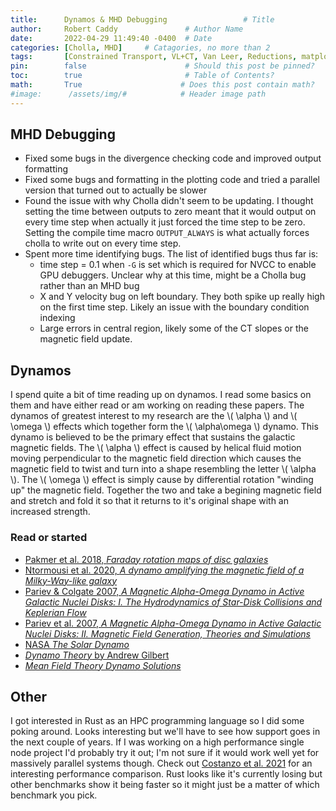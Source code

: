 ```yaml
---
title:      Dynamos & MHD Debugging                 # Title
author:     Robert Caddy               # Author Name
date:       2022-04-29 11:49:40 -0400  # Date
categories: [Cholla, MHD]     # Catagories, no more than 2
tags:       [Constrained Transport, VL+CT, Van Leer, Reductions, matplotlib, Debugging, Dynamo]  # Tags, any number
pin:        false                      # Should this post be pinned?
toc:        true                       # Table of Contents?
math:       True                      # Does this post contain math?
#image:      /assets/img/#            # Header image path
---
```


## MHD Debugging

- Fixed some bugs in the divergence checking code and improved output formatting
- Fixed some bugs and formatting in the plotting code and tried a parallel
  version that turned out to actually be slower
- Found the issue with why Cholla didn't seem to be updating. I thought setting
  the time between outputs to zero meant that it would output on every time step
  when actually it just forced the time step to be zero. Setting the compile
  time macro `OUTPUT_ALWAYS` is what actually forces cholla to write out on
  every time step.
- Spent more time identifying bugs. The list of identified bugs thus far is:
  - time step = 0.1 when `-G` is set which is required for NVCC to enable GPU
    debuggers. Unclear why at this time, might be a Cholla bug rather than an
    MHD bug
  - X and Y velocity bug on left boundary. They both spike up really high on the
    first time step. Likely an issue with the boundary condition indexing
  - Large errors in central region, likely some of the CT slopes or the magnetic
    field update.

## Dynamos

I spend quite a bit of time reading up on dynamos. I read some basics on them
and have either read or am working on reading these papers. The dynamos of
greatest interest to my research are the \\( \alpha \\) and \\( \omega \\)
effects which together form the \\( \alpha\omega \\) dynamo. This dynamo is
believed to be the primary effect that sustains the galactic magnetic fields.
The \\( \alpha \\) effect is caused by helical fluid motion moving perpendicular
to the magnetic field direction which causes the magnetic field to twist and
turn into a shape resembling the letter \\( \alpha \\). The \\( \omega \\)
effect is simply cause by differential rotation "winding up" the magnetic field.
Together the two and take a begining magnetic field and stretch and fold it so
that it returns to it's original shape with an increased strength.

### Read or started

- [Pakmer et al. 2018, *Faraday rotation maps of disc
  galaxies*](https://academic.oup.com/mnras/article/481/4/4410/5106366)
- [Ntormousi et al. 2020, *A dynamo amplifying the magnetic field of a
  Milky-Way-like galaxy*](https://www.aanda.org/10.1051/0004-6361/202037835)
- [Pariev & Colgate 2007, *A Magnetic Alpha-Omega Dynamo in Active Galactic
  Nuclei Disks: I. The Hydrodynamics of Star-Disk Collisions and Keplerian
  Flow*](http://arxiv.org/abs/astro-ph/0611139)
- [Pariev et al. 2007, *A Magnetic Alpha-Omega Dynamo in Active Galactic Nuclei
  Disks: II. Magnetic Field Generation, Theories and
  Simulations*](http://arxiv.org/abs/astro-ph/0611188)
- [NASA *The Solar Dynamo*](https://solarscience.msfc.nasa.gov/dynamo.shtml)
- [*Dynamo Theory* by Andrew
  Gilbert](http://empslocal.ex.ac.uk/people/staff/adgilber/dynamoreview.pdf)
- [*Mean Field Theory Dynamo
  Solutions*](http://web.gps.caltech.edu/classes/ge131/notes2016/Ch22.pdf)

## Other

I got interested in Rust as an HPC programming language so I did some poking
around. Looks interesting but we'll have to see how support goes in the next
couple of years. If I was working on a high performance single node project I'd
probably try it out; I'm not sure if it would work well yet for massively
parallel systems though. Check out [Costanzo et al.
2021](http://arxiv.org/abs/2107.11912) for an interesting performance
comparison. Rust looks like it's currently losing but other benchmarks show it
being faster so it might just be a matter of which benchmark you pick.
